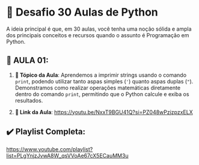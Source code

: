 # 🚀 Desafio 30 Aulas de Python

A ideia principal é que, em 30 aulas, você tenha uma noção sólida e ampla dos principais conceitos e recursos quando o assunto
é Programação em Python. 

## 🎯 AULA 01: 

1. **📌 Tópico da Aula**: Aprendemos a imprimir strings usando o comando `print`, podendo utilizar tanto aspas simples (`'`) quanto aspas duplas (`"`).
   Demonstramos como realizar operações matemáticas diretamente dentro do comando `print`, permitindo que o Python calcule e exiba os resultados.

3. **🔗 Link da Aula**: https://youtu.be/NxxT9BGU41Q?si=PZ048wPzjzpzxELX
   

## ✔️ Playlist Completa:
https://www.youtube.com/playlist?list=PLgYnjzJvwA8W_qsVVoAe67cX5ECauMM3u

